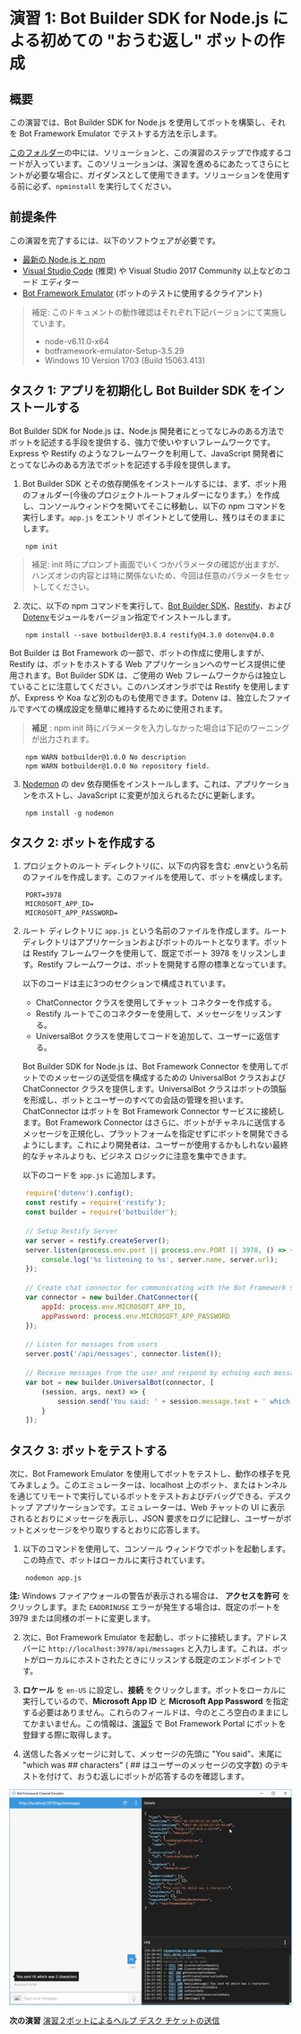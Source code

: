 # 演習 1: Bot Builder SDK for Node.js による初めての "おうむ返し" ボットの作成

## 概要

この演習では、Bot Builder SDK for Node.js を使用してボットを構築し、それを Bot Framework Emulator でテストする方法を示します。

[このフォルダー](./exercise1-EchoBot)の中には、ソリューションと、この演習のステップで作成するコードが入っています。このソリューションは、演習を進めるにあたってさらにヒントが必要な場合に、ガイダンスとして使用できます。ソリューションを使用する前に必ず、`npminstall` を実行してください。

## 前提条件

この演習を完了するには、以下のソフトウェアが必要です。

* [最新の Node.js と npm](https://nodejs.org/en/download)
* [Visual Studio Code](https://code.visualstudio.com/download) (推奨) や Visual Studio 2017 Community 以上などのコード エディター
* [Bot Framework Emulator](https://emulator.botframework.com/) (ボットのテストに使用するクライアント)

<!-- ドライラン時に補足追加 -->
> 補足: このドキュメントの動作確認はそれぞれ下記バージョンにて実施しています。
>* node-v6.11.0-x64
>* botframework-emulator-Setup-3.5.29
>* Windows 10 Version 1703 (Build 15063.413)
<!-- ドライラン時に補足追加 -->

## タスク 1: アプリを初期化し Bot Builder SDK をインストールする

Bot Builder SDK for Node.js は、Node.js 開発者にとってなじみのある方法でボットを記述する手段を提供する、強力で使いやすいフレームワークです。Express や Restify のようなフレームワークを利用して、JavaScript 開発者にとってなじみのある方法でボットを記述する手段を提供します。

1. Bot Builder SDK とその依存関係をインストールするには、まず、ボット用のフォルダー(今後のプロジェクトルートフォルダーになります。）を作成し、コンソールウィンドウを開いてそこに移動し、以下の npm コマンドを実行します。`app.js` をエントリ ポイントとして使用し、残りはそのままにします。

```
    npm init
```

<!-- ドライラン時に補足追加 -->
> 補足: init 時にプロンプト画面でいくつかパラメータの確認が出ますが、ハンズオンの内容とは特に関係ないため、今回は任意のパラメータをセットしてください。

2. 次に、以下の npm コマンドを実行して、[Bot Builder SDK](https://dev.botframework.com/)、[Restify](http://restify.com/)、および[Dotenv](https://github.com/motdotla/dotenv)モジュールをバージョン指定でインストールします。

<!--- ドライラン時に変更 -->
```
    npm install --save botbuilder@3.8.4 restify@4.3.0 dotenv@4.0.0 
```
<!--- ドライラン時に変更 -->

Bot Builder は Bot Framework の一部で、ボットの作成に使用しますが、Restify は、ボットをホストする Web アプリケーションへのサービス提供に使用されます。Bot Builder SDK は、ご使用の Web フレームワークからは独立していることに注意してください。このハンズオンラボでは Restify を使用しますが、Express や Koa など別のものも使用できます。Dotenv は、独立したファイルですべての構成設定を簡単に維持するために使用されます。

<!--- ドライラン時に補足追加 -->
> **補足** : npm init 時にパラメータを入力しなかった場合は下記のワーニングが出力されます。
```
    npm WARN botbuilder@1.0.0 No description
    npm WARN botbuilder@1.0.0 No repository field.
```

<!--　コメントアウト
```
    npm install --save botbuilder restify dotenv
```-->
<!-- ドライラン時に補足追加 -->


3. [Nodemon](https://nodemon.io/) の dev 依存関係をインストールします。これは、アプリケーションをホストし、JavaScript に変更が加えられるたびに更新します。

```
    npm install -g nodemon
```

## タスク 2: ボットを作成する

1. プロジェクトのルート ディレクトリ(に、以下の内容を含む .envという名前のファイルを作成します。このファイルを使用して、ボットを構成します。

```
    PORT=3978
    MICROSOFT_APP_ID=
    MICROSOFT_APP_PASSWORD=
```

2. ルート ディレクトリに `app.js` という名前のファイルを作成します。ルートディレクトリはアプリケーションおよびボットのルートとなります。ボットは Restify フレームワークを使用して、既定でポート 3978 をリッスンします。Restify フレームワークは、ボットを開発する際の標準となっています。

    以下のコードは主に3つのセクションで構成されています。

    *   ChatConnector クラスを使用してチャット コネクターを作成する。
    *   Restify ルートでこのコネクターを使用して、メッセージをリッスンする。
    *   UniversalBot クラスを使用してコードを追加して、ユーザーに返信する。

    Bot Builder SDK for Node.js は、Bot Framework Connector を使用してボットでのメッセージの送受信を構成するための UniversalBot クラスおよび ChatConnector クラスを提供します。UniversalBot クラスはボットの頭脳を形成し、ボットとユーザーのすべての会話の管理を担います。ChatConnector はボットを Bot Framework Connector サービスに接続します。Bot Framework Connector はさらに、ボットがチャネルに送信するメッセージを正規化し、プラットフォームを指定せずにボットを開発できるようにします。これにより開発者は、ユーザーが使用するかもしれない最終的なチャネルよりも、ビジネス ロジックに注意を集中できます。

    以下のコードを `app.js` に追加します。

``` javascript
    require('dotenv').config();
    const restify = require('restify');
    const builder = require('botbuilder');

    // Setup Restify Server
    var server = restify.createServer();
    server.listen(process.env.port || process.env.PORT || 3978, () => {
        console.log('%s listening to %s', server.name, server.url);
    });

    // Create chat connector for communicating with the Bot Framework Service
    var connector = new builder.ChatConnector({
        appId: process.env.MICROSOFT_APP_ID,
        appPassword: process.env.MICROSOFT_APP_PASSWORD
    });

    // Listen for messages from users
    server.post('/api/messages', connector.listen());

    // Receive messages from the user and respond by echoing each message back (prefixed with 'You said:')
    var bot = new builder.UniversalBot(connector, [
        (session, args, next) => {
            session.send('You said: ' + session.message.text + ' which was ' + session.message.text.length + ' characters');
        }
    ]);
```

## タスク 3: ボットをテストする

次に、Bot Framework Emulator を使用してボットをテストし、動作の様子を見てみましょう。このエミュレーターは、localhost 上のボット、またはトンネルを通じてリモートで実行しているボットをテストおよびデバッグできる、デスクトップ アプリケーションです。エミュレーターは、Web チャットの UI に表示されるとおりにメッセージを表示し、JSON 要求をログに記録し、ユーザーがボットとメッセージをやり取りするとおりに応答します。

1.  以下のコマンドを使用して、コンソール
    ウィンドウでボットを起動します。この時点で、ボットはローカルに実行されています。

```
    nodemon app.js
```

 **注:** Windows ファイアウォールの警告が表示される場合は、 **アクセスを許可** をクリックします。また `EADDRINUSE` エラーが発生する場合は、既定のポートを 3979 または同様のポートに変更します。

2.  次に、Bot Framework Emulator を起動し、ボットに接続します。アドレス バーに `http://localhost:3978/api/messages` と入力します。これは、ボットがローカルにホストされたときにリッスンする既定のエンドポイントです。

3.  **ロケール** を `en-US` に設定し、**接続** をクリックします。ボットをローカルに実行しているので、**Microsoft App ID** と **Microsoft App Password** を指定する必要はありません。これらのフィールドは、今のところ空白のままにしてかまいません。この情報は、[演習5](./exercise5-Deployment.md) で Bot Framework Portal にボットを登録する際に取得します。

4.  送信した各メッセージに対して、メッセージの先頭に "You said"、末尾に "which was ## characters" ( ## はユーザーのメッセージの文字数) のテキストを付けて、おうむ返しにボットが応答するのを確認します。

   ![exercise1-echo-bot](./media/1-1.png)

**次の演習** [演習２ボットによるヘルプ デスク チケットの送信](./exercise2-TicketSubmissionDialog.md)
